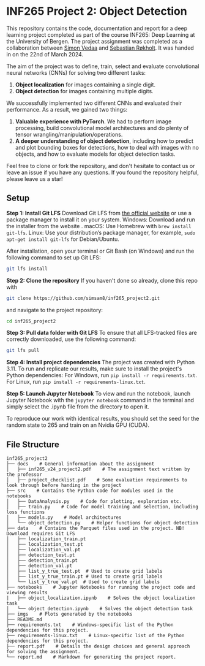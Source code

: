 # INF265 Project 2: Object Detection

This repository contains the code, documentation and report for a deep learning project completed as part of the course INF265: Deep Learning at the University of Bergen. 
The project assignment was completed as a collaboration between [Simon Vedaa](https://github.com/simsam8) and [Sebastian Røkholt](https://github.com/SebastianRokholt). It was handed in on the 22nd of March 2024. 

The aim of the project was to define, train, select and evaluate convolutional neural networks (CNNs) for solving two different tasks: </br> 
1. **Object localization** for images containing a single digit.
2. **Object detection** for images containing multiple digits.

We successfully implemented two different CNNs and evaluated their performance. As a result, we gained two things: 
  1. **Valuable experience with PyTorch**. We had to perform image processing, build convolutional model architectures and do plenty of tensor wrangling/manipulation/operations. 
  2. **A deeper understanding of object detection**, including how to predict and plot bounding boxes for detections, how to deal with images with no objects, and how to evaluate models for object detection tasks.

Feel free to clone or fork the repository, and don't hesitate to contact us or leave an issue if you have any questions. 
If you found the repository helpful, please leave us a star! 

## Setup

**Step 1: Install Git LFS**
Download Git LFS from [the official website](https://git-lfs.com/) or use a package manager to install it on your system.
    Windows: Download and run the installer from the website .
    macOS: Use Homebrew with `brew install git-lfs`.
    Linux: Use your distribution’s package manager, for example, `sudo apt-get install git-lfs` for Debian/Ubuntu.

After installation, open your terminal or Git Bash (on Windows) and run the following command to set up Git LFS:
```bash 
git lfs install 
```

**Step 2: Clone the repository** 
If you haven't done so already, clone this repo with
```bash
git clone https://github.com/simsam8/inf265_project2.git
```
and navigate to the project repository: 
```bash
cd inf265_project2
```

**Step 3: Pull data folder with Git LFS**
To ensure that all LFS-tracked files are correctly downloaded, use the following command:
```bash
git lfs pull
```

**Step 4: Install project dependencies**
The project was created with Python 3.11. To run and replicate our results, make sure to install the project's Python dependencies:
For Windows, run `pip install -r requirements.txt`.
For Linux, run `pip install -r requirements-linux.txt`.


**Step 5: Launch Jupyter Notebook**
To view and run the notebook, launch Jupyter Notebook with the `jupyter notebook` command in the terminal and simply select the .ipynb file from the directory to open it.

To reproduce our work with identical results, you should set the seed for the random state to 265 and train on an Nvidia GPU (CUDA).

## File Structure

```
inf265_project2
├── docs    # General information about the assignment
│   ├── inf265_v24_project2.pdf    # The assignment text written by the professor
│   ├── project_checklist.pdf    # Some evaluation requirements to look through before handing in the project
├── src    # Contains the Python code for modules used in the notebooks
│   ├── DataAnalysis.py    # Code for plotting, exploration etc. 
│   ├── train.py    # Code for model training and selection, including loss functions
│   ├── models.py    # Model architectures
│   └── object_detection.py    # Helper functions for object detection
├── data    # Contains the Parquet files used in the project. NB! Download requires Git LFS
│   ├── localization_train.pt
│   ├── localization_test.pt
│   ├── localization_val.pt
│   ├── detection_test.pt
│   ├── detection_train.pt
│   ├── detection_val.pt
│   ├── list_y_true_test.pt  # Used to create grid labels
│   ├── list_y_true_train.pt # Used to create grid labels
│   └── list_y_true_val.pt  # Used to create grid labels
├── notebooks    # Jupyter Notebooks for running the project code and viewing results
|   ├── object_localization.ipynb    # Solves the object localization task
│   └── object_detection.ipynb    # Solves the object detection task
├── imgs    # Plots generated by the notebooks
├── README.md 
├── requirements.txt    # Windows-specific list of the Python dependencies for this project. 
├── requirements-linux.txt    # Linux-specific list of the Python dependencies for this project. 
├── report.pdf    # Details the design choices and general approach for solving the assignment.
└── report.md    # Markdown for generating the project report.
```
